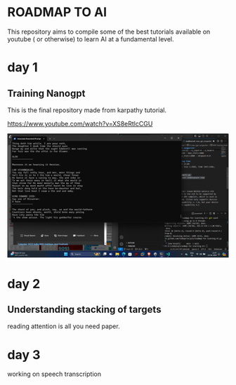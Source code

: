 # ROADMAP TO AI

This repository aims to compile some of the best tutorials available on youtube ( or otherwise) to learn AI at a fundamental level.

# day 1 

## Training Nanogpt

This is the final repository made from karpathy tutorial.

https://www.youtube.com/watch?v=XS8eRtlcCGU

![](./nano_gpt_songwriter/2024-06-23-23-48-08.png)

# day 2

## Understanding stacking of targets

reading attention is all you need paper.

# day 3

working on speech transcription




